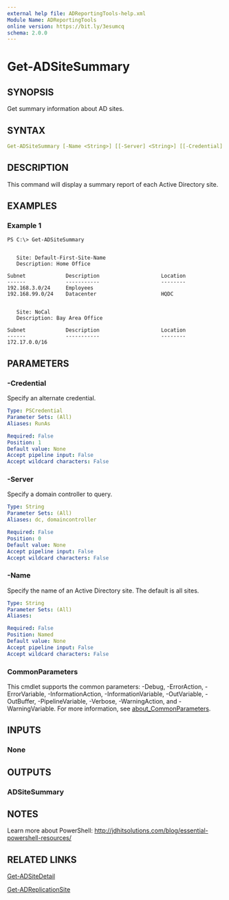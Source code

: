 ```yaml
---
external help file: ADReportingTools-help.xml
Module Name: ADReportingTools
online version: https://bit.ly/3esumcq
schema: 2.0.0
---
```


# Get-ADSiteSummary

## SYNOPSIS

Get summary information about AD sites.

## SYNTAX

```yaml
Get-ADSiteSummary [-Name <String>] [[-Server] <String>] [[-Credential] <PSCredential>] [<CommonParameters>]
```

## DESCRIPTION

This command will display a summary report of each Active Directory site.

## EXAMPLES

### Example 1

```dos
PS C:\> Get-ADSiteSummary


   Site: Default-First-Site-Name
   Description: Home Office

Subnet             Description                    Location
------             -----------                    --------
192.168.3.0/24     Employees
192.168.99.0/24    Datacenter                     HQDC


   Site: NoCal
   Description: Bay Area Office

Subnet             Description                    Location
------             -----------                    --------
172.17.0.0/16
```

## PARAMETERS

### -Credential

Specify an alternate credential.

```yaml
Type: PSCredential
Parameter Sets: (All)
Aliases: RunAs

Required: False
Position: 1
Default value: None
Accept pipeline input: False
Accept wildcard characters: False
```

### -Server

Specify a domain controller to query.

```yaml
Type: String
Parameter Sets: (All)
Aliases: dc, domaincontroller

Required: False
Position: 0
Default value: None
Accept pipeline input: False
Accept wildcard characters: False
```

### -Name

Specify the name of an Active Directory site. The default is all sites.

```yaml
Type: String
Parameter Sets: (All)
Aliases:

Required: False
Position: Named
Default value: None
Accept pipeline input: False
Accept wildcard characters: False
```

### CommonParameters

This cmdlet supports the common parameters: -Debug, -ErrorAction, -ErrorVariable, -InformationAction, -InformationVariable, -OutVariable, -OutBuffer, -PipelineVariable, -Verbose, -WarningAction, and -WarningVariable. For more information, see [about_CommonParameters](http://go.microsoft.com/fwlink/?LinkID=113216).

## INPUTS

### None

## OUTPUTS

### ADSiteSummary

## NOTES

Learn more about PowerShell:
http://jdhitsolutions.com/blog/essential-powershell-resources/

## RELATED LINKS

[Get-ADSiteDetail](Get-ADSiteDetail.md)

[Get-ADReplicationSite]()

